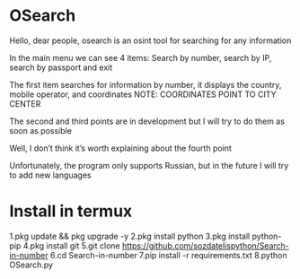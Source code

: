 # OSearch

Hello, dear people, osearch is an osint tool for searching for any information

In the main menu we can see 4 items: Search by number, search by IP, search by passport and exit

The first item searches for information by number, it displays the country, mobile operator, and coordinates NOTE: COORDINATES POINT TO CITY CENTER

The second and third points are in development but I will try to do them as soon as possible

Well, I don’t think it’s worth explaining about the fourth point

Unfortunately, the program only supports Russian, but in the future I will try to add new languages

# Install in termux
1.pkg update && pkg upgrade -y
2.pkg install python
3.pkg install python-pip
4.pkg install git
5.git clone https://github.com/sozdatelispython/Search-in-number
6.cd Search-in-number
7.pip install -r requirements.txt
8.python OSearch.py